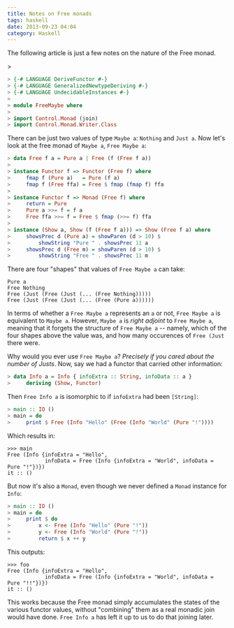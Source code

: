 ```yaml
---
title: Notes on Free monads
tags: haskell
date: 2013-09-23 04:04
category: Haskell
---
```


The following article is just a few notes on the nature of the Free monad.

<!--more-->>

``` haskell
> {-# LANGUAGE DeriveFunctor #-}
> {-# LANGUAGE GeneralizedNewtypeDeriving #-}
> {-# LANGUAGE UndecidableInstances #-}
>
> module FreeMaybe where
>
> import Control.Monad (join)
> import Control.Monad.Writer.Class
```

There can be just two values of type `Maybe a`: `Nothing` and `Just a`. Now
let's look at the free monad of `Maybe a`, `Free Maybe a`:

``` haskell
> data Free f a = Pure a | Free (f (Free f a))
>
> instance Functor f => Functor (Free f) where
>     fmap f (Pure a)   = Pure (f a)
>     fmap f (Free ffa) = Free $ fmap (fmap f) ffa
>
> instance Functor f => Monad (Free f) where
>     return = Pure
>     Pure a >>= f = f a
>     Free ffa >>= f = Free $ fmap (>>= f) ffa
>
> instance (Show a, Show (f (Free f a))) => Show (Free f a) where
>     showsPrec d (Pure a) = showParen (d > 10) $
>         showString "Pure " . showsPrec 11 a
>     showsPrec d (Free m) = showParen (d > 10) $
>         showString "Free " . showsPrec 11 m
```

There are four "shapes" that values of `Free Maybe a` can take:

    Pure a
    Free Nothing
    Free (Just (Free (Just (... (Free Nothing)))))
    Free (Just (Free (Just (... (Free (Pure a))))))

In terms of whether a `Free Maybe a` represents an `a` or not, `Free Maybe a`
is equivalent to `Maybe a`. However, `Maybe a` is *right adjoint* to `Free
Maybe a`, meaning that it forgets the structure of `Free Maybe a` -- namely,
which of the four shapes above the value was, and how many occurences of `Free
(Just` there were.

Why would you ever use `Free Maybe a`? *Precisely if you cared about the
number of Justs*. Now, say we had a functor that carried other information:

``` haskell
> data Info a = Info { infoExtra :: String, infoData :: a }
>     deriving (Show, Functor)
```

Then `Free Info a` is isomorphic to if `infoExtra` had been `[String]`:

``` haskell
> main :: IO ()
> main = do
>     print $ Free (Info "Hello" (Free (Info "World" (Pure "!"))))
```

Which results in:

```
>>> main
Free (Info {infoExtra = "Hello",
            infoData = Free (Info {infoExtra = "World", infoData = Pure "!"})})
it :: ()
```

But now it's also a `Monad`, even though we never defined a `Monad` instance
for `Info`:

``` haskell
> main :: IO ()
> main = do
>     print $ do
>         x <- Free (Info "Hello" (Pure "!"))
>         y <- Free (Info "World" (Pure "!"))
>         return $ x ++ y
```

This outputs:

```
>>> foo
Free (Info {infoExtra = "Hello",
            infoData = Free (Info {infoExtra = "World", infoData = Pure "!!"})})
it :: ()
```

This works because the Free monad simply accumulates the states of the various
functor values, without "combining" them as a real monadic join would have
done. `Free Info a` has left it up to us to do that joining later.
